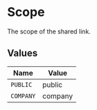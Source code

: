 # Scope

The scope of the shared link.


## Values

| Name      | Value     |
| --------- | --------- |
| `PUBLIC`  | public    |
| `COMPANY` | company   |
